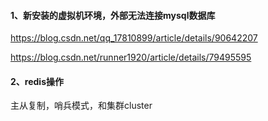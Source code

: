 #### 1、新安装的虚拟机环境，外部无法连接mysql数据库

https://blog.csdn.net/qq_17810899/article/details/90642207

https://blog.csdn.net/runner1920/article/details/79495595



#### 2、redis操作

主从复制，哨兵模式，和集群cluster